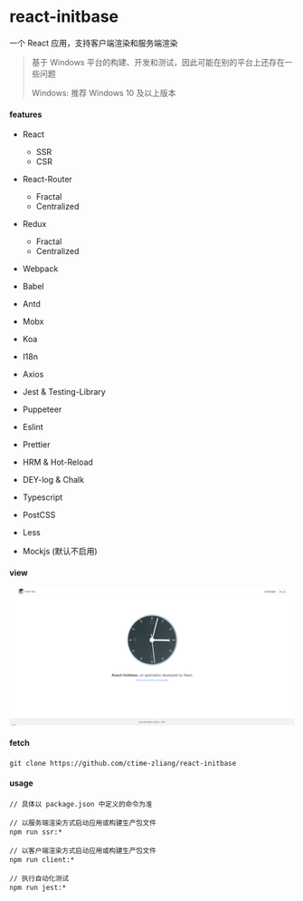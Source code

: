# react-initbase

一个 React 应用，支持客户端渲染和服务端渲染

> 基于 Windows 平台的构建、开发和测试，因此可能在别的平台上还存在一些问题
>
> Windows: 推荐 Windows 10 及以上版本



#### features

-   React
    -   SSR
    -   CSR
-   React-Router
    -   Fractal
    -   Centralized
-   Redux

    -   Fractal
    -   Centralized

-   Webpack
-   Babel
-   Antd
-   Mobx
-   Koa
-   I18n
-   Axios
-   Jest & Testing-Library
-   Puppeteer
-   Eslint
-   Prettier
-   HRM & Hot-Reload
-   DEY-log & Chalk
-   Typescript
-   PostCSS
-   Less
-   Mockjs (默认不启用)



#### view

![home_ps](https://raw.githubusercontent.com/ctime-zliang/react-initbase/main/doc/home_ps.png)



#### fetch

```
git clone https://github.com/ctime-zliang/react-initbase
```



#### usage

```
// 具体以 package.json 中定义的命令为准

// 以服务端渲染方式启动应用或构建生产包文件
npm run ssr:*

// 以客户端渲染方式启动应用或构建生产包文件
npm run client:*

// 执行自动化测试
npm run jest:*
```

